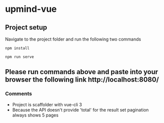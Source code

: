 # upmind-vue

## Project setup
Navigate to the project folder and run the following two commands
```
npm install
```
```
npm run serve
```

## Please run commands above and paste into your browser the following link http://localhost:8080/

### Comments
* Project is scaffolder with vue-cli 3
* Because the API doesn't provide 'total' for the result set pagination always shows 5 pages
